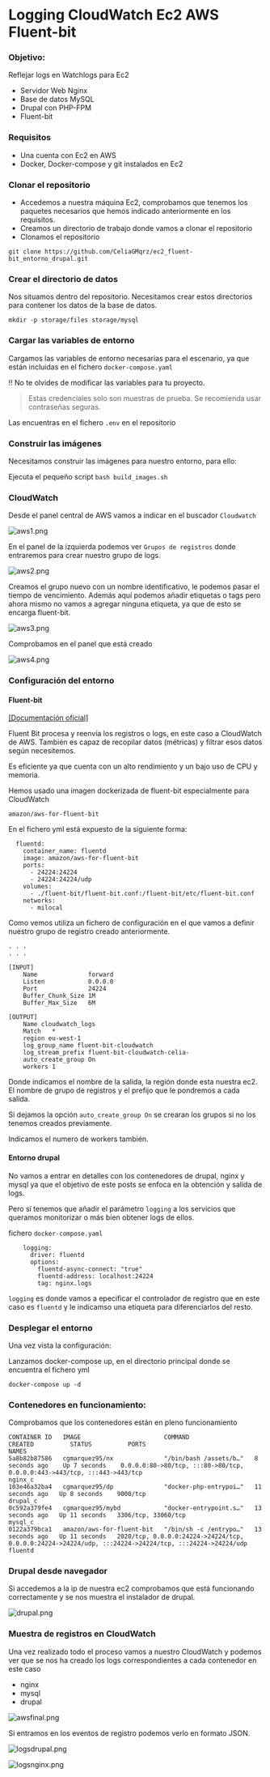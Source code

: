 # Logging CloudWatch Ec2 AWS Fluent-bit

### Objetivo:

Reflejar logs en Watchlogs para Ec2

* Servidor Web Nginx 
* Base de datos MySQL
* Drupal con PHP-FPM
* Fluent-bit

### Requisitos 

- Una cuenta con Ec2 en AWS
- Docker, Docker-compose y git instalados en Ec2
  
### Clonar el repositorio 

* Accedemos a nuestra máquina Ec2, comprobamos que tenemos los paquetes necesarios que hemos indicado anteriormente en los requisitos.
* Creamos un directorio de trabajo donde vamos a clonar el repositorio
* Clonamos el repositorio
```shell 
git clone https://github.com/CeliaGMqrz/ec2_fluent-bit_entorno_drupal.git
```

### Crear el directorio de datos 

Nos situamos dentro del repositorio.
Necesitamos crear estos directorios para contener los datos de la base de datos.

```shell 
mkdir -p storage/files storage/mysql
```

### Cargar las variables de entorno 

Cargamos las variables de entorno necesarias para el escenario, ya que están incluidas en el fichero `docker-compose.yaml`

!! No te olvides de modificar las variables para tu proyecto.

> Estas credenciales solo son muestras de prueba. Se recomienda usar contraseñas seguras.

Las encuentras en el fichero `.env` en el repositorio

### Construir las imágenes 

Necesitamos construir las imágenes para nuestro entorno, para ello:

Ejecuta el pequeño script `bash build_images.sh`

### CloudWatch

Desde el panel central de AWS vamos a indicar en el buscador `Cloudwatch`

![aws1.png](/images/aws1.png)

En el panel de la izquierda podemos ver `Grupos de registros` donde entraremos para crear nuestro grupo de logs.

![aws2.png](/images/aws2.png)

Creamos el grupo nuevo con un nombre identificativo, le podemos pasar el tiempo de vencimiento. Además aquí podemos añadir etiquetas o tags pero ahora mismo no vamos a agregar ninguna etiqueta, ya que de esto se encarga fluent-bit.

![aws3.png](/images/aws3.png)

Comprobamos en el panel que está creado

![aws4.png](/images/aws4.png)

### Configuración del entorno 

#### Fluent-bit 

[[Documentación oficial]](https://fluentbit.io/)

Fluent Bit procesa y reenvía los registros o logs, en este caso a CloudWatch de AWS. También es capaz de recopilar datos (métricas) y filtrar esos datos según necesitemos.

Es eficiente ya que cuenta con un alto rendimiento y un bajo uso de CPU y memoria.

Hemos usado una imagen dockerizada de fluent-bit especialmente para CloudWatch

`amazon/aws-for-fluent-bit`

En el fichero yml está expuesto de la siguiente forma:

```shell
  fluentd:
    container_name: fluentd
    image: amazon/aws-for-fluent-bit
    ports:
      - 24224:24224
      - 24224:24224/udp
    volumes:
      - ./fluent-bit/fluent-bit.conf:/fluent-bit/etc/fluent-bit.conf
    networks:
      - milocal

```

Como vemos utiliza un fichero de configuración en el que vamos a definir nuestro grupo de registro creado anteriormente.

```shell
. . . 
. . . 

[INPUT]
    Name              forward
    Listen            0.0.0.0
    Port              24224
    Buffer_Chunk_Size 1M
    Buffer_Max_Size   6M

[OUTPUT]
    Name cloudwatch_logs
    Match   *
    region eu-west-1
    log_group_name fluent-bit-cloudwatch
    log_stream_prefix fluent-bit-cloudwatch-celia-
    auto_create_group On
    workers 1

```

Donde indicamos el nombre de la salida, la región donde esta nuestra ec2. El nombre de grupo de registros y el prefijo que le pondremos a cada salida.

Si dejamos la opción `auto_create_group On` se crearan los grupos si no los tenemos creados previamente.

Indicamos el numero de workers también.

#### Entorno drupal

No vamos a entrar en detalles con los contenedores de drupal, nginx y mysql ya que el objetivo de este posts se enfoca en la obtención y salida de logs.

Pero sí tenemos que añadir el parámetro `logging` a los servicios que queramos monitorizar o más bien obtener logs de ellos.

fichero `docker-compose.yaml`
```shell
    logging:
      driver: fluentd
      options:
        fluentd-async-connect: "true"
        fluentd-address: localhost:24224
        tag: nginx.logs
```

`logging` es donde vamos a epecificar el controlador de registro que en este caso es `fluentd` y le indicamso una etiqueta para diferenciarlos del resto.


### Desplegar el entorno 

Una vez vista la configuración:

Lanzamos docker-compose up, en el directorio principal donde se encuentra el fichero yml

```shell
docker-compose up -d
```

### Contenedores en funcionamiento:

Comprobamos que los contenedores están en pleno funcionamiento

```shell
CONTAINER ID   IMAGE                       COMMAND                  CREATED          STATUS          PORTS                                                                                                    NAMES
5a8b82b87586   cgmarquez95/nx              "/bin/bash /assets/b…"   8 seconds ago    Up 7 seconds    0.0.0.0:80->80/tcp, :::80->80/tcp, 0.0.0.0:443->443/tcp, :::443->443/tcp                                 nginx_c
103e46a32ba4   cgmarquez95/dp              "docker-php-entrypoi…"   11 seconds ago   Up 8 seconds    9000/tcp                                                                                                 drupal_c
0c592a379fe4   cgmarquez95/mybd            "docker-entrypoint.s…"   13 seconds ago   Up 11 seconds   3306/tcp, 33060/tcp                                                                                      mysql_c
0122a379bca1   amazon/aws-for-fluent-bit   "/bin/sh -c /entrypo…"   13 seconds ago   Up 11 seconds   2020/tcp, 0.0.0.0:24224->24224/tcp, 0.0.0.0:24224->24224/udp, :::24224->24224/tcp, :::24224->24224/udp   fluentd

```


### Drupal desde navegador 
Si accedemos a la ip de nuestra ec2 comprobamos que está funcionando correctamente y se nos muestra el instalador de drupal.

![drupal.png](/images/drupal.png)


### Muestra de registros en CloudWatch

Una vez realizado todo el proceso vamos a nuestro CloudWatch y podemos ver que se nos ha creado los logs correspondientes a cada contenedor en este caso

* nginx
* mysql
* drupal

![awsfinal.png](/images/awsfinal.png)


Si entramos en los eventos de registro podemos verlo en formato JSON.

![logsdrupal.png](/images/logsdrupal.png)

![logsnginx.png](/images/logsnginx.png)




